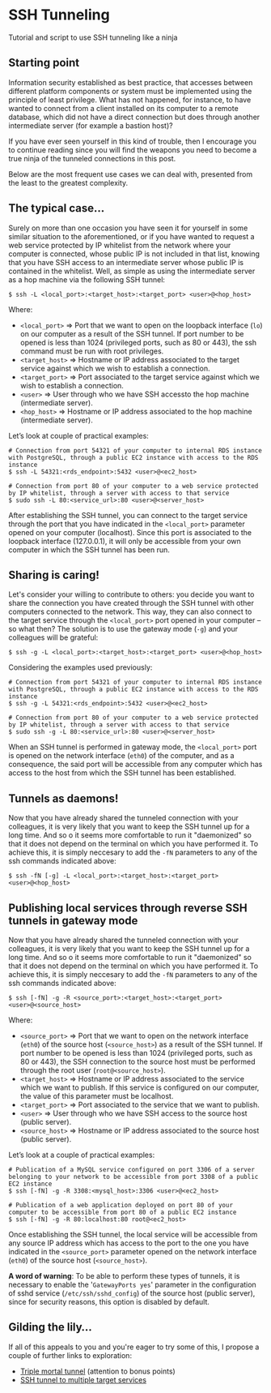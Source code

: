 # SSH Tunneling

Tutorial and script to use SSH tunneling like a ninja

## Starting point

Information security established as best practice, that accesses between different platform components or system must be implemented using the principle of least privilege. What has not happened, for instance, to have wanted to connect from a client installed on its computer to a remote database, which did not have a direct connection but does through another intermediate server (for example a bastion host)?

If you have ever seen yourself in this kind of trouble, then I encourage you to continue reading since you will find the weapons you need to become a true ninja of the tunneled connections in this post.

Below are the most frequent use cases we can deal with, presented from the least to the greatest complexity.

## The typical case…

Surely on more than one occasion you have seen it for yourself in some similar situation to the aforementioned,  or if you have wanted to request a web service protected by IP whitelist from the network where your computer is connected, whose public IP is not included in that list, knowing that you have SSH access to an intermediate server whose public IP is contained in the whitelist. Well, as simple as using the intermediate server as a hop machine via the following SSH tunnel:

    $ ssh -L <local_port>:<target_host>:<target_port> <user>@<hop_host>

Where:

* `<local_port>` => Port that we want to open on the loopback interface (`lo`) on our computer as a result of the SSH tunnel. If port number to be opened is less than 1024 (privileged ports, such as 80 or 443), the ssh command must be run with root privileges.
* `<target_host>` => Hostname or IP address associated to the target service against which we wish to establish a connection.
* `<target_port>` => Port associated to the target service against which we wish to establish a connection.
* `<user>` => User through who we have SSH accessto the hop machine (intermediate server).
* `<hop_host>` => Hostname or IP address associated to the hop machine (intermediate server).

Let’s look at couple of practical examples:

    # Connection from port 54321 of your computer to internal RDS instance with PostgreSQL, through a public EC2 instance with access to the RDS instance
    $ ssh -L 54321:<rds_endpoint>:5432 <user>@<ec2_host>
    
    # Connection from port 80 of your computer to a web service protected by IP whitelist, through a server with access to that service
    $ sudo ssh -L 80:<service_url>:80 <user>@<server_host>

After establishing the SSH tunnel, you can connect to the target service through the port that you have indicated in the `<local_port>` parameter opened on your computer (localhost). Since this port is associated to the loopback interface (127.0.0.1), it will only be accessible from your own computer in which the SSH tunnel has been run.

## Sharing is caring!

Let's consider your willing to contribute to others: you decide you want to share the connection you have created through the SSH tunnel with other computers connected to the network. This way, they can also connect to the target service through the `<local_port>` port opened in your computer – so what then? The solution is to use the gateway mode (`-g`) and your colleagues will be grateful:

    $ ssh -g -L <local_port>:<target_host>:<target_port> <user>@<hop_host>

Considering the examples used previously:

    # Connection from port 54321 of your computer to internal RDS instance with PostgreSQL, through a public EC2 instance with access to the RDS instance
    $ ssh -g -L 54321:<rds_endpoint>:5432 <user>@<ec2_host>
    
    # Connection from port 80 of your computer to a web service protected by IP whitelist, through a server with access to that service
    $ sudo ssh -g -L 80:<service_url>:80 <user>@<server_host>

When an SSH tunnel is performed in gateway mode, the `<local_port>` port is opened on the network interface (`eth0`) of the computer, and as a consequence, the said port will be accessible from any computer which has access to the host from which the SSH tunnel has been established.

## Tunnels as daemons!

Now that you have already shared the tunneled connection with your colleagues, it is very likely that you want to keep the SSH tunnel up for a long time. And so o it seems more comfortable to run it "daemonized" so that it does not depend on the terminal on which you have performed it. To achieve this, it is simply neccesary to add the `-fN` parameters to any of the ssh commands indicated above:

    $ ssh -fN [-g] -L <local_port>:<target_host>:<target_port> <user>@<hop_host>

## Publishing local services through reverse SSH tunnels in gateway mode

Now that you have already shared the tunneled connection with your colleagues, it is very likely that you want to keep the SSH tunnel up for a long time. And so o it seems more comfortable to run it "daemonized" so that it does not depend on the terminal on which you have performed it. To achieve this, it is simply neccesary to add the `-fN` parameters to any of the ssh commands indicated above:

    $ ssh [-fN] -g -R <source_port>:<target_host>:<target_port> <user>@<source_host>

Where:

* `<source_port>` => Port that we want to open on the network interface (`eth0`) of the source host (`<source_host>`) as a result of the SSH tunnel. If port number to be opened is less than 1024 (privileged ports, such as 80 or 443), the SSH connection to the source host must be performed through the root user (`root@<source_host>`).
* `<target_host>` => Hostname or IP address associated to the service which we want to publish. If this service is configured on our computer, the value of this parameter must be localhost.
* `<target_port>` => Port associated to the service that we want to publish.
* `<user>` => User through who we have SSH access to the source host (public server).
* `<source_host>` => Hostname or IP address associated to the source host (public server).

Let’s look at a couple of practical examples:

    # Publication of a MySQL service configured on port 3306 of a server belonging to your network to be accessible from port 3308 of a public EC2 instance
    $ ssh [-fN] -g -R 3308:<mysql_host>:3306 <user>@<ec2_host>
    
    # Publication of a web application deployed on port 80 of your computer to be accessible from port 80 of a public EC2 instance
    $ ssh [-fN] -g -R 80:localhost:80 root@<ec2_host>

Once establishing the SSH tunnel, the local service will be accessible from any source IP address which has access to the port to the one you have indicated in the `<source_port>` parameter opened on the network interface (`eth0`) of the source host (`<source_host>`).

**A word of warning**: To be able to perform these types of tunnels, it is necessary to enable the '`GatewayPorts yes`' parameter in the configuration of sshd service (`/etc/ssh/sshd_config`) of the source host (public server), since for security reasons, this option is disabled by default.

## Gilding the lily…

If all of this appeals to you and you're eager to try some of this, I propose a couple of further links to exploration:

* [Triple mortal tunnel](http://ufasoli.blogspot.com.es/2013/11/multi-hop-ssh-tunnel-howto-creating-ssh.html) (attention to bonus points)
* [SSH tunnel to multiple target services](http://www.linuxhorizon.ro/ssh-tunnel.html)
